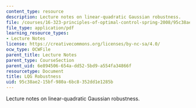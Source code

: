 ```yaml
---
content_type: resource
description: Lecture notes on linear-quadratic Gaussian robustness.
file: /courses/16-323-principles-of-optimal-control-spring-2008/95c38ae215bf980a6bc8352dd1e1285b_lec13.pdf
file_type: application/pdf
learning_resource_types:
- Lecture Notes
license: https://creativecommons.org/licenses/by-nc-sa/4.0/
ocw_type: OCWFile
parent_title: Lecture Notes
parent_type: CourseSection
parent_uid: 6e894506-654a-dd52-5bd9-a554fa34866f
resourcetype: Document
title: LQG Robustness
uid: 95c38ae2-15bf-980a-6bc8-352dd1e1285b
---
```

Lecture notes on linear-quadratic Gaussian robustness.